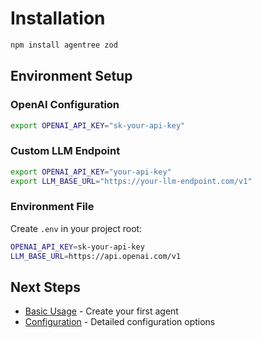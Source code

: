 # Installation

```bash
npm install agentree zod
```

## Environment Setup

### OpenAI Configuration

```bash
export OPENAI_API_KEY="sk-your-api-key"
```

### Custom LLM Endpoint

```bash
export OPENAI_API_KEY="your-api-key"
export LLM_BASE_URL="https://your-llm-endpoint.com/v1"
```

### Environment File

Create `.env` in your project root:

```bash
OPENAI_API_KEY=sk-your-api-key
LLM_BASE_URL=https://api.openai.com/v1
```

## Next Steps

- [Basic Usage](/guide/basic-usage) - Create your first agent
- [Configuration](/guide/configuration) - Detailed configuration options